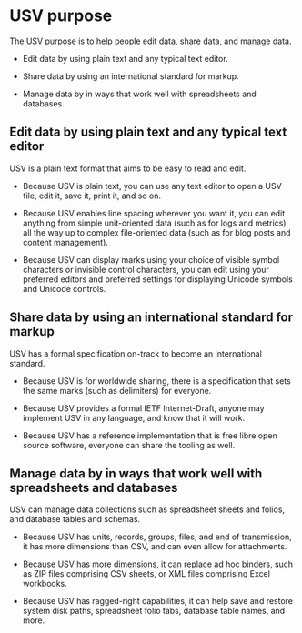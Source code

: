 # USV purpose

The USV purpose is to help people edit data, share data, and manage data.

* Edit data by using plain text and any typical text editor.

* Share data by using an international standard for markup.

* Manage data by in ways that work well with spreadsheets and databases.

## Edit data by using plain text and any typical text editor

USV is a plain text format that aims to be easy to read and edit.

* Because USV is plain text, you can use any text editor to open a USV file, edit it, save it, print it, and so on.

* Because USV enables line spacing wherever you want it, you can edit anything from simple unit-oriented data (such as for logs and metrics) all the way up to complex file-oriented data (such as for blog posts and content management).

* Because USV can display marks using your choice of visible symbol characters or invisible control characters, you can edit using your preferred editors and preferred settings for displaying Unicode symbols and Unicode controls.
    
## Share data by using an international standard for markup

USV has a formal specification on-track to become an international standard.

* Because USV is for worldwide sharing, there is a specification that sets the same marks (such as delimiters) for everyone. 

* Because USV provides a formal IETF Internet-Draft, anyone may implement USV in any language, and know that it will work.

* Because USV has a reference implementation that is free libre open source software, everyone can share the tooling as well.
  
## Manage data by in ways that work well with spreadsheets and databases

USV can manage data collections such as spreadsheet sheets and folios, and database tables and schemas.

* Because USV has units, records, groups, files, and end of transmission, it has more dimensions than CSV, and can even allow for attachments.
  
* Because USV has more dimensions, it can replace ad hoc binders, such as ZIP files comprising CSV sheets, or XML files comprising Excel workbooks.

* Because USV has ragged-right capabilities, it can help save and restore system disk paths, spreadsheet folio tabs, database table names, and more.
